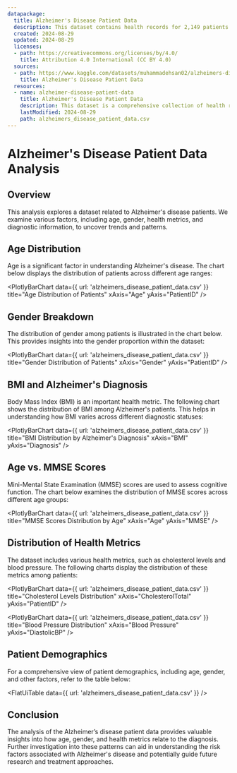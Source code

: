 ```yaml
---
datapackage:
  title: Alzheimer's Disease Patient Data
  description: This dataset contains health records for 2,149 patients identified by unique ID numbers (4751-6900), providing extensive information on demographics, lifestyle, medical history, clinical measurements, cognitive and functional assessments, symptoms, and diagnostic data related to Alzheimer's disease.
  created: 2024-08-29
  updated: 2024-08-29
  licenses:
  - path: https://creativecommons.org/licenses/by/4.0/
    title: Attribution 4.0 International (CC BY 4.0)
  sources:
  - path: https://www.kaggle.com/datasets/muhammadehsan02/alzheimers-disease-patient-data
    title: Alzheimer's Disease Patient Data
  resources:
  - name: alzheimer-disease-patient-data
    title: Alzheimer's Disease Patient Data
    description: This dataset is a comprehensive collection of health records for 2,149 patients who have been diagnosed with or are at risk for Alzheimer's disease. Each patient in the dataset is uniquely identified with an ID number ranging from 4751 to 6900. The dataset covers a wide range of information that is crucial for understanding the various factors associated with Alzheimer's disease. It includes demographic details, lifestyle habits, medical history, clinical measurements, cognitive and functional assessments, symptoms, and diagnostic information.
    lastModified: 2024-08-29
    path: alzheimers_disease_patient_data.csv
---
```


# Alzheimer's Disease Patient Data Analysis

## Overview

This analysis explores a dataset related to Alzheimer's disease patients. We examine various factors, including age, gender, health metrics, and diagnostic information, to uncover trends and patterns.

## Age Distribution

Age is a significant factor in understanding Alzheimer's disease. The chart below displays the distribution of patients across different age ranges:

<PlotlyBarChart
  data={{
    url: 'alzheimers_disease_patient_data.csv'
  }}
  title="Age Distribution of Patients"
  xAxis="Age"
  yAxis="PatientID"
/>

## Gender Breakdown

The distribution of gender among patients is illustrated in the chart below. This provides insights into the gender proportion within the dataset:

<PlotlyBarChart
  data={{
    url: 'alzheimers_disease_patient_data.csv'
  }}
  title="Gender Distribution of Patients"
  xAxis="Gender"
  yAxis="PatientID"
/>

## BMI and Alzheimer's Diagnosis

Body Mass Index (BMI) is an important health metric. The following chart shows the distribution of BMI among Alzheimer's patients. This helps in understanding how BMI varies across different diagnostic statuses:

<PlotlyBarChart
  data={{
    url: 'alzheimers_disease_patient_data.csv'
  }}
  title="BMI Distribution by Alzheimer's Diagnosis"
  xAxis="BMI"
  yAxis="Diagnosis"
/>

## Age vs. MMSE Scores

Mini-Mental State Examination (MMSE) scores are used to assess cognitive function. The chart below examines the distribution of MMSE scores across different age groups:

<PlotlyBarChart
  data={{
    url: 'alzheimers_disease_patient_data.csv'
  }}
  title="MMSE Scores Distribution by Age"
  xAxis="Age"
  yAxis="MMSE"
/>

## Distribution of Health Metrics

The dataset includes various health metrics, such as cholesterol levels and blood pressure. The following charts display the distribution of these metrics among patients:

<PlotlyBarChart
  data={{
    url: 'alzheimers_disease_patient_data.csv'
  }}
  title="Cholesterol Levels Distribution"
  xAxis="CholesterolTotal"
  yAxis="PatientID"
/>

<PlotlyBarChart
  data={{
    url: 'alzheimers_disease_patient_data.csv'
  }}
  title="Blood Pressure Distribution"
  xAxis="Blood Pressure"
  yAxis="DiastolicBP"
/>

## Patient Demographics

For a comprehensive view of patient demographics, including age, gender, and other factors, refer to the table below:

<FlatUiTable
  data={{
    url: 'alzheimers_disease_patient_data.csv'
  }}
/>

## Conclusion

The analysis of the Alzheimer’s disease patient data provides valuable insights into how age, gender, and health metrics relate to the diagnosis. Further investigation into these patterns can aid in understanding the risk factors associated with Alzheimer's disease and potentially guide future research and treatment approaches.
